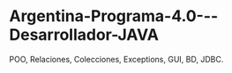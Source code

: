 #  Argentina-Programa-4.0---Desarrollador-JAVA
POO, Relaciones, Colecciones, Exceptions, GUI, BD, JDBC.
